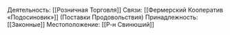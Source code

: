 Деятельность:
[[Розничная Торговля]]
Связи:
[[Фермерский Кооператив «Подосиновик»]] (Поставки Продовольствия)
Принадлежность:
[[Законные]]
Местоположение:
[[Р-н Свинюший]]
